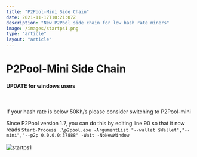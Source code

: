 ```yaml
---
title: "P2Pool-Mini Side Chain"
date: 2021-11-17T10:21:07Z
description: "New P2Pool side chain for low hash rate miners"
image: /images/startps1.png
type: "article"
layout: "article"
---
```


# P2Pool-Mini Side Chain
#### UPDATE for windows users
\
\
If your hash rate is below 50Kh/s please consider switching to P2Pool-mini

Since P2Pool version 1.7, you can do this by editing line 90 so that it now reads ```Start-Process .\p2pool.exe -ArgumentList "--wallet $Wallet","--mini","--p2p 0.0.0.0:37888" -Wait -NoNewWindow```
\
\
![startps1](/images/startps1.png)
